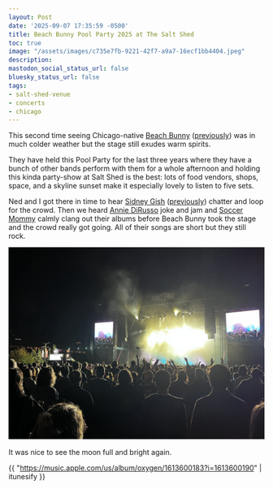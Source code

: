 ```yaml
---
layout: Post
date: '2025-09-07 17:35:59 -0500'
title: Beach Bunny Pool Party 2025 at The Salt Shed
toc: true
image: "/assets/images/c735e7fb-9221-42f7-a9a7-16ecf1bb4404.jpeg"
description:
mastodon_social_status_url: false
bluesky_status_url: false
tags:
- salt-shed-venue
- concerts
- chicago
---
```



This second time seeing Chicago-native [Beach Bunny](https://www.beachbunnymusic.com/) ([previously](https://www.joshbeckman.org/blog/attending/riot-fest-2024-saturday#beach-bunny)) was in much colder weather but the stage still exudes warm spirits.

They have held this Pool Party for the last three years where they have a bunch of other bands perform with them for a whole afternoon and holding this kinda party-show at Salt Shed is the best: lots of food vendors, shops, space, and a skyline sunset make it especially lovely to listen to five sets.

Ned and I got there in time to hear [Sidney Gish](http://sidneygish.com/) ([previously](https://www.joshbeckman.org/blog/attending/jeff-rosenstock-at-the-salt-shed)) chatter and loop for the crowd. Then we heard [Annie DiRusso](https://www.anniedirusso.com/) joke and jam and [Soccer Mommy](https://soccermommyband.com/) calmly clang out their albums before Beach Bunny took the stage and the crowd really got going. All of their songs are short but they still rock.

![Beach Bunny on stage at Salt Shed](/assets/images/c735e7fb-9221-42f7-a9a7-16ecf1bb4404.jpeg)

It was nice to see the moon full and bright again.

{{ "https://music.apple.com/us/album/oxygen/1613600183?i=1613600190" | itunesify }}
